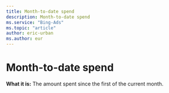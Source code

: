```yaml
---
title: Month-to-date spend
description: Month-to-date spend
ms.service: "Bing-Ads"
ms.topic: "article"
author: eric-urban
ms.author: eur
---
```


# Month-to-date spend

**What it is:**     The amount spent since the first of the current month.


